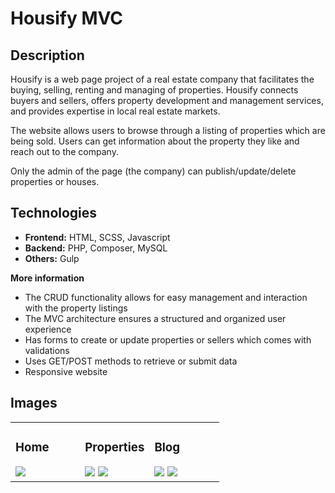 # Housify MVC

## Description
Housify is a web page project of a real estate company that facilitates the buying, selling, renting and managing of properties. Housify connects buyers and sellers, offers property development and management services, and provides expertise in local real estate markets.

The website allows users to browse through a listing of properties which are being sold. Users can get information about the property they like and reach out to the company.

Only the admin of the page (the company) can publish/update/delete properties or houses.


## Technologies

- <strong>Frontend:</strong> HTML, SCSS, Javascript
- <strong>Backend:</strong> PHP, Composer, MySQL
- <strong>Others:</strong> Gulp


<strong>More information</strong>

- The CRUD functionality allows for easy management and interaction with the property listings
- The MVC architecture ensures a structured and organized user experience
- Has forms to create or update properties or sellers which comes with validations
- Uses GET/POST methods to retrieve or submit data
- Responsive website


## Images

<table>
  <tr>
    <td valign="top" width="33.33%">
      <h3>Home</h3>
      <img src="https://github.com/anyeelog/housify_MVC/assets/62017211/920cbf56-4431-4976-b30f-c16359f5a3da">
    </td>
    <td valign="top" width="33.33%">
      <h3>Properties</h3>
      <img src="https://github.com/anyeelog/housify_MVC/assets/62017211/1da32cb6-0352-43d9-a005-80e81e443b76">
      <img src="https://github.com/anyeelog/housify_MVC/assets/62017211/bef1b787-3f06-4f93-a511-b044e3367bd5">
    </td>
    <td valign="top" width="33.33%">
      <h3>Blog</h3>
      <img src="https://github.com/anyeelog/housify_MVC/assets/62017211/65a92876-c132-4912-bedb-e219047727a3">
      <img src="https://github.com/anyeelog/housify_MVC/assets/62017211/e24a2b36-d7b4-42a1-abef-ffdf242f49bb">
    </td>
  </tr>
</table>
